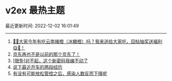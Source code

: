 # v2ex 最热主题

最近更新时间: 2022-12-02 16:01:49

--- 
1. [🍊🍊大家今年有吃云南褚橙（冰糖橙）吗？我来送给大家吃，回帖抽奖送福利😋🧺！](https://www.v2ex.com/t/899506) 
2. [京东再也不是以前的那个京东了！](https://www.v2ex.com/t/899515) 
3. [[限免]对不起，这个新密码我编不动了](https://www.v2ex.com/t/899512) 
4. [说下最近开车的两段经历](https://www.v2ex.com/t/899513) 
5. [有没有可能放松管控之后，感染人数反而下降呢](https://www.v2ex.com/t/899546) 
